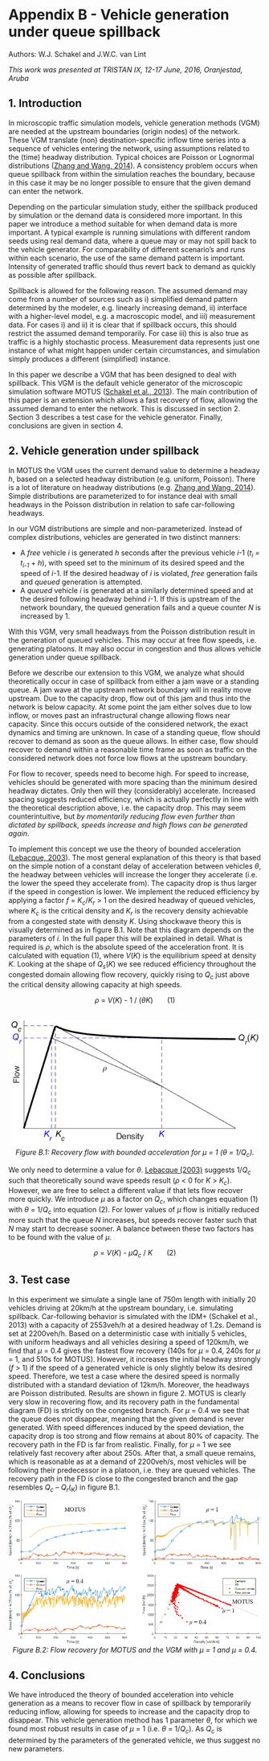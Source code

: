 # Appendix B - Vehicle generation under queue spillback

Authors: W.J. Schakel and J.W.C. van Lint

_This work was presented at TRISTAN IX, 12-17 June, 2016, Oranjestad, Aruba_


## 1. Introduction

In microscopic traffic simulation models, vehicle generation methods (VGM) are needed at the upstream boundaries (origin nodes) of the network. These VGM translate (non) destination-specific inflow time series into a sequence of vehicles entering the network, using
assumptions related to the (time) headway distribution. Typical choices are Poisson or Lognormal distributions ([Zhang and Wang, 2014](../10-references/references.md)). A consistency problem occurs when queue spillback from within the simulation reaches the boundary, because in this case it may be no longer possible to ensure that the given demand can enter the network.

Depending on the particular simulation study, either the spillback produced by simulation or the demand data is considered more important. In this paper we introduce a method suitable for when demand data is more important. A typical example is running
simulations with different random seeds using real demand data, where a queue may or may not spill back to the vehicle generator. For comparability of different scenario’s and runs within each scenario, the use of the same demand pattern is important. Intensity of generated traffic should thus revert back to demand as quickly as possible after spillback.

Spillback is allowed for the following reason. The assumed demand may come from a number of sources such as i) simplified demand pattern determined by the modeler, e.g. linearly increasing demand, ii) interface with a higher-level model, e.g. a macroscopic model,
and iii) measurement data. For cases i) and ii) it is clear that if spillback occurs, this should restrict the assumed demand temporarily. For case iii) this is also true as traffic is a highly stochastic process. Measurement data represents just one instance of what might happen under certain circumstances, and simulation simply produces a different (simplified) instance.

In this paper we describe a VGM that has been designed to deal with spillback. This VGM is the default vehicle generator of the microscopic simulation software MOTUS ([Schakel et al., 2013](../10-references/references.md)). The main contribution of this paper is an extension which allows a fast recovery of flow, allowing the assumed demand to enter the network. This is discussed in section 2. Section 3 describes a test case for the vehicle generator. Finally, conclusions are given in section 4.


## 2. Vehicle generation under spillback

In MOTUS the VGM uses the current demand value to determine a headway <i>h</i>, based on a selected headway distribution (e.g. uniform, Poisson). There is a lot of literature on headway distributions (e.g. [Zhang and Wang, 2014](../10-references/references.md)). Simple distributions are parameterized to for instance deal with small headways in the Poisson distribution in relation to safe car-following headways.

In our VGM distributions are simple and non-parameterized. Instead of complex distributions, vehicles are generated in two distinct manners:
<ul>
  <li>A <i>free</i> vehicle <i>i</i> is generated <i>h</i> seconds after the previous vehicle <i>i</i>-1 (<i>t<sub>i</sub></i> = <i>t<sub>i-1</sub></i> + <i>h</i>), with speed set to the minimum of its desired speed and the speed of <i>i</i>-1. If the desired headway of <i>i</i> is violated, <i>free</i> generation fails and <i>queued</i> generation is attempted.</li>
  <li>A <i>queued</i> vehicle <i>i</i> is generated at a similarly determined speed and at the desired following headway behind <i>i</i>-1. If this is upstream of the network boundary, the queued generation fails and a queue counter <i>N</i> is increased by 1.</li>
</ul>

With this VGM, very small headways from the Poisson distribution result in the generation of queued vehicles. This may occur at free flow speeds, i.e. generating platoons. It may also occur in congestion and thus allows vehicle generation under queue spillback.

Before we describe our extension to this VGM, we analyze what should theoretically occur in case of spillback from either a jam wave or a standing queue. A jam wave at the upstream network boundary will in reality move upstream. Due to the capacity drop, flow out of this jam and thus into the network is below capacity. At some point the jam either solves due to low inflow, or moves past an infrastructural change allowing flows near capacity. Since this occurs outside of the considered network, the exact dynamics and timing are unknown. In case of a standing queue, flow should recover to demand as soon as the queue allows. In either case, flow should recover to demand within a reasonable time frame as soon as traffic on the considered network does not force low flows at the upstream boundary.

For flow to recover, speeds need to become high. For speed to increase, vehicles should be generated with more spacing than the minimum desired headway dictates. Only then will they (considerably) accelerate. Increased spacing suggests reduced efficiency, which is actually perfectly in line with the theoretical description above, i.e. the capacity drop. This may seem counterintuitive, but <i>by momentarily reducing flow even further than dictated by spillback, speeds increase and high flows can be generated again</i>.

To implement this concept we use the theory of bounded acceleration ([Lebacque, 2003](../10-references/references.md)). The most general explanation of this theory is that based on the simple notion of a constant delay of acceleration between vehicles <i>θ</i>, the headway between vehicles will increase the longer they accelerate (i.e. the lower the speed they accelerate from). The capacity drop is thus larger if the speed in congestion is lower. We implement the reduced efficiency by applying a factor <i>f</i> = <i>K<sub>c</sub></i>/<i>K<sub>r</sub></i> > 1 on the desired headway of queued vehicles, where <i>K<sub>c</sub></i> is the critical density and <i>K<sub>r</sub></i> is the recovery density achievable from a congested state with density <i>K</i>. Using shockwave theory this is visually determined as in figure B.1. Note that this diagram depends on the parameters of <i>i</i>. In the full paper this will be explained in detail. What is required is <i>ρ</i>, which is the absolute speed of the acceleration front. It is calculated with equation (1), where <i>V</i>(<i>K</i>) is the equilibrium speed at density <i>K</i>. Looking at the shape of <i>Q<sub>s</sub></i>(<i>K</i>) we see reduced efficiency throughout the congested domain allowing flow recovery, quickly rising to <i>Q<sub>c</sub></i> just above the critical density allowing capacity at high speeds.

<center>
<i>ρ</i> = <i>V</i>(<i>K</i>) - 1 / (<i>θK</i>)&emsp;&emsp;(1)<br>
<br>

![](../images/OTS_Figure_B.1.png)<br>
<i>Figure B.1: Recovery flow with bounded acceleration for μ = 1 (θ = 1/Q<sub>c</sub>).</i>
</center>

We only need to determine a value for <i>θ</i>. [Lebacque (2003)](../10-references/references.md) suggests 1/<i>Q<sub>c</sub></i> such that theoretically sound wave speeds result (<i>ρ</i> < 0 for <i>K</i> > <i>K<sub>c</sub></i>). However, we are free to select a different value if that lets flow recover more quickly. We introduce <i>μ</i> as a factor on <i>Q<sub>c</sub></i>, which changes equation (1) with <i>θ</i> = 1/<i>Q<sub>c</sub></i> into equation (2). For lower values of <i>μ</i> flow is initially reduced more such that the queue <i>N</i> increases, but speeds recover faster such that <i>N</i> may start to decrease sooner. A balance between these two factors has to be found with the value of <i>μ</i>.

<center><i>ρ</i> = <i>V</i>(<i>K</i>) - <i>μQ<sub>c</sub></i> / <i>K</i>&emsp;&emsp;(2)</center>


## 3. Test case

In this experiment we simulate a single lane of 750m length with initially 20 vehicles driving at 20km/h at the upstream boundary, i.e. simulating spillback. Car-following behavior is simulated with the IDM+ (Schakel et al., 2013) with a capacity of 2553veh/h at a desired headway of 1.2s. Demand is set at 2200veh/h. Based on a deterministic case with initially 5 vehicles, with uniform headways and all vehicles desiring a speed of 120km/h, we find that <i>μ</i> = 0.4 gives the fastest flow recovery (140s for <i>μ</i> = 0.4, 240s for <i>μ</i> = 1, and 510s for MOTUS). However, it increases the initial headway strongly (<i>f</i> > 1) if the speed of a generated vehicle is only slightly below its desired speed. Therefore, we test a case where the desired speed is normally distributed with a standard deviation of 12km/h. Moreover, the headways are Poisson distributed. Results are shown in figure 2. MOTUS is clearly very slow in recovering flow, and its recovery path in the fundamental diagram (FD) is strictly on the congested branch. For <i>μ</i> = 0.4 we see that the queue does not disappear, meaning that the given demand is never generated. With speed differences induced by the speed deviation, the capacity drop is too strong and flow remains at about 80% of capacity. The recovery path in the FD is far from realistic. Finally, for <i>μ</i> = 1 we see relatively fast recovery after about 250s. After that, a small queue remains, which is reasonable as at a demand of 2200veh/s, most vehicles will be following their predecessor in a platoon, i.e. they are queued vehicles. The recovery path in the FD is close to the congested branch and the gap resembles <i>Q<sub>c</sub></i> – <i>Q<sub>r</sub></i>(<sub>K</sub>) in figure B.1.

<center>

![](../images/OTS_Figure_B.2.png)<br>
<i>Figure B.2: Flow recovery for MOTUS and the VGM with μ = 1 and μ = 0.4.</i>
</center>


## 4. Conclusions

We have introduced the theory of bounded acceleration into vehicle generation as a means to recover flow in case of spillback by temporarily reducing inflow, allowing for speeds to increase and the capacity drop to disappear. This vehicle generation method has 1 parameter <i>θ</i>, for which we found most robust results in case of <i>μ</i> = 1 (i.e. <i>θ</i> = 1/<i>Q<sub>c<sub></i>). As <i>Q<sub>c<sub></i> is determined by the parameters of the generated vehicle, we thus suggest no new parameters.
